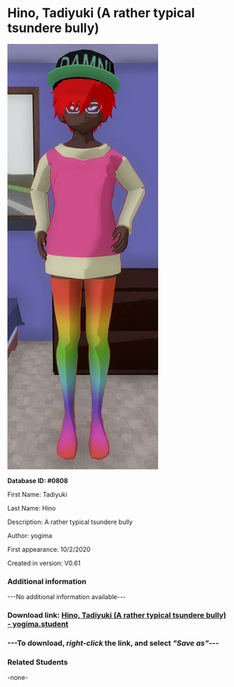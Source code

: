 # Hino, Tadiyuki (A rather typical tsundere bully)

<img src="../../Files/Images/Hino, Tadiyuki (A rather typical tsundere bully).png" title="Hino, Tadiyuki (A rather typical tsundere bully) - yogima">

**Database ID: #0808**

First Name: Tadiyuki

Last Name: Hino

Description: A rather typical tsundere bully

Author: yogima

First appearance: 10/2/2020

Created in version: V0.61

### Additional information

---No additional information available---

### Download link: <a href="https://raw.githubusercontent.com/Arbiter1223/Daigaku-Gurashi-Custom-Students/master/Files/Student%20Files/Hino%2C%20Tadiyuki%20(A%20rather%20typical%20tsundere%20bully)%20-%20yogima.student">Hino, Tadiyuki (A rather typical tsundere bully) - yogima.student</a>

### ---**To download, _right-click_ the link, and select _"Save as"_**---

### Related Students

-none-
